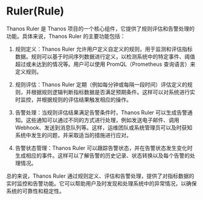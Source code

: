 # Ruler(Rule)

Thanos Ruler 是 Thanos 项目的一个核心组件，它提供了规则评估和告警处理的功能。具体来说，Thanos Ruler 的主要功能包括：

1. 规则定义：Thanos Ruler 允许用户定义自定义的规则，用于监测和评估指标数据。规则可以基于时间序列数据进行定义，以检测系统中的特定事件、阈值超过或未达到的情况等。用户可以使用 PromQL（Prometheus 查询语言）来定义规则。
    
2. 规则评估：Thanos Ruler 定期（例如每分钟或每隔一段时间）评估定义的规则，并根据规则逻辑判断指标数据是否满足预期条件。这样可以对系统进行实时监控，并根据规则的评估结果触发相应的操作。
    
3. 告警处理：当规则评估结果满足告警条件时，Thanos Ruler 可以生成告警通知。这些通知可以通过不同的方式进行处理，例如发送电子邮件、调用Webhook、发送到消息队列等。这样，运维团队或系统管理员可以及时获知系统中发生的问题，并采取适当的措施进行应对。
    
4. 告警状态管理：Thanos Ruler 可以跟踪告警状态，并在告警状态发生变化时生成相应的事件。这样可以了解告警的历史记录、状态转换以及每个告警的处理情况。
    

总的来说，Thanos Ruler 通过规则定义、评估和告警处理，提供了对指标数据的实时监控和告警功能。它可以帮助用户及时发现和处理系统中的异常情况，以确保系统的可靠性和稳定性。